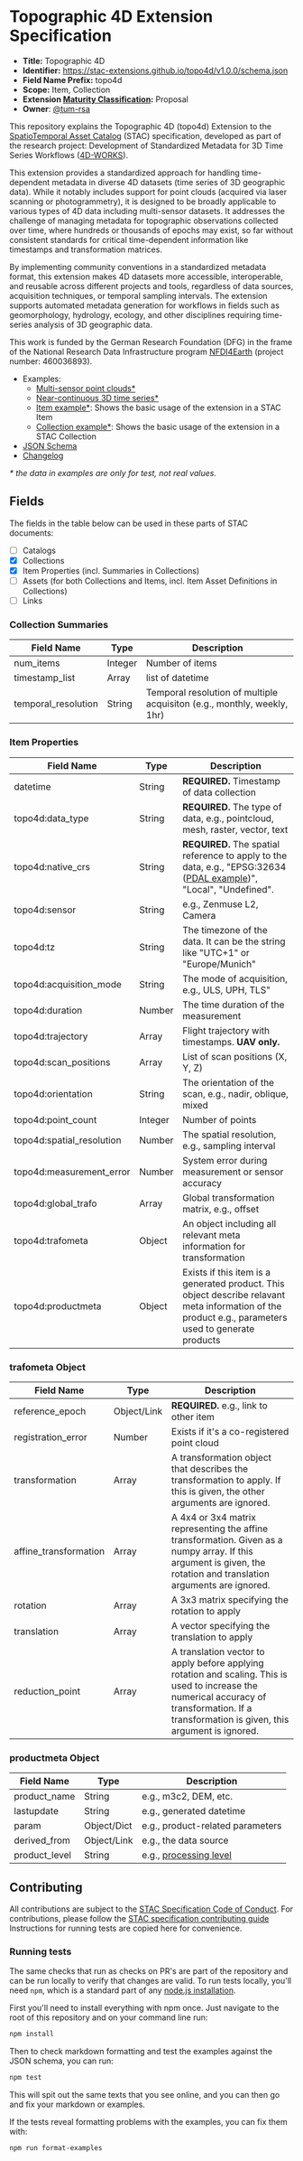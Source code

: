 # Topographic 4D Extension Specification

- **Title:** Topographic 4D
- **Identifier:** <https://stac-extensions.github.io/topo4d/v1.0.0/schema.json>
- **Field Name Prefix:** topo4d
- **Scope:** Item, Collection
- **Extension [Maturity Classification](https://github.com/radiantearth/stac-spec/tree/master/extensions/README.md#extension-maturity):** Proposal
- **Owner**: [@tum-rsa](https://www.asg.ed.tum.de/en/rsa/home/)

This repository explains the Topographic 4D (topo4d) Extension to the [SpatioTemporal Asset Catalog](https://github.com/radiantearth/stac-spec) (STAC) specification, developed as part of the research project: Development of Standardized Metadata for 3D Time Series Workflows ([4D-WORKS](https://www.asg.ed.tum.de/en/rsa/research/4d-works/)).

This extension provides a standardized approach for handling time-dependent metadata in diverse 4D datasets (time series of 3D geographic data). While it notably includes support for point clouds (acquired via laser scanning or photogrammetry), it is designed to be broadly applicable to various types of 4D data including multi-sensor datasets. It addresses the challenge of managing metadata for topographic observations collected over time, where hundreds or thousands of epochs may exist, so far without consistent standards for critical time-dependent information like timestamps and transformation matrices. 

By implementing community conventions in a standardized metadata format, this extension makes 4D datasets more accessible, interoperable, and reusable across different projects and tools, regardless of data sources, acquisition techniques, or temporal sampling intervals. The extension supports automated metadata generation for workflows in fields such as geomorphology, hydrology, ecology, and other disciplines requiring time-series analysis of 3D geographic data. 

This work is funded by the German Research Foundation (DFG) in the frame of the National Research Data Infrastructure program [NFDI4Earth](https://www.nfdi4earth.de/) (project number: 460036893). 

- Examples:
  - [Multi-sensor point clouds*](./examples/Isar/)
  - [Near-continuous 3D time series*](./examples/kijkduin/)
  - [Item example*](examples/item.json): Shows the basic usage of the extension in a STAC Item
  - [Collection example*](examples/collection.json): Shows the basic usage of the extension in a STAC Collection
- [JSON Schema](json-schema/schema.json)
- [Changelog](./CHANGELOG.md)

*\* the data in examples are only for test, not real values.*

## Fields

The fields in the table below can be used in these parts of STAC documents:

- [ ] Catalogs
- [x] Collections
- [x] Item Properties (incl. Summaries in Collections)
- [ ] Assets (for both Collections and Items, incl. Item Asset Definitions in Collections)
- [ ] Links

### Collection Summaries

| Field Name          | Type    | Description                                                             |
|---------------------|---------|-------------------------------------------------------------------------|
| num_items           | Integer | Number of items                                                         |
| timestamp_list      | Array   | list of datetime                                                        |
| temporal_resolution | String  | Temporal resolution of multiple acquisiton (e.g., monthly, weekly, 1hr) |

### Item Properties

| Field Name                | Type    | Description  |
|---------------------------|---------|--------------------------------|
| datetime                  | String  | **REQUIRED.** Timestamp of data collection |
| topo4d:data_type          | String  | **REQUIRED.** The type of data, e.g., pointcloud, mesh, raster, vector, text |
| topo4d:native_crs         | String  | **REQUIRED.** The spatial reference to apply to the data, e.g., "EPSG:32634 ([PDAL example](https://pdal.io/en/stable/stages/readers.las.html#options))", "Local", "Undefined". |
| topo4d:sensor             | String  | e.g., Zenmuse L2, Camera |
| topo4d:tz                 | String  | The timezone of the data. It can be the string like "UTC+1" or "Europe/Munich" |
| topo4d:acquisition_mode   | String  | The mode of acquisition, e.g., ULS, UPH, TLS" |
| topo4d:duration           | Number  | The time duration of the measurement  |
| topo4d:trajectory         | Array   | Flight trajectory with timestamps.  **UAV only.** |
| topo4d:scan_positions     | Array   | List of scan positions (X, Y, Z) |
| topo4d:orientation        | String  | The orientation of the scan, e.g., nadir, oblique, mixed |
| topo4d:point_count        | Integer | Number of points |
| topo4d:spatial_resolution | Number  | The spatial resolution, e.g., sampling interval |
| topo4d:measurement_error  | Number  | System error during measurement or sensor accuracy |
| topo4d:global_trafo       | Array   | Global transformation matrix, e.g., offset |
| topo4d:trafometa          | Object  | An object including all relevant meta information for transformation |
| topo4d:productmeta       | Object  | Exists if this item is a generated product. This object describe relavant meta information of the product e.g., parameters used to generate products |

### trafometa Object

| Field Name            | Type   | Description  |
|-----------------------|--------|------------------------------------|
| reference_epoch       | Object/Link | **REQUIRED.** e.g., link to other item |
| registration_error    | Number | Exists if it's a co-registered point cloud  |
| transformation        | Array  | A transformation object that describes the transformation to apply. If this is given, the other arguments are ignored. |
| affine_transformation | Array  | A 4x4 or 3x4 matrix representing the affine transformation. Given as a numpy array. If this argument is given, the rotation and translation arguments are ignored. |
| rotation              | Array  | A 3x3 matrix specifying the rotation to apply    |
| translation           | Array  | A vector specifying the translation to apply |
| reduction_point       | Array  | A translation vector to apply before applying rotation and scaling. This is used to increase the numerical accuracy of transformation. If a transformation is given, this argument is ignored. |

### productmeta Object
| Field Name    | Type        | Description  |
|---------------|-------------|---------------------|
| product_name  | String      | e.g., m3c2, DEM, etc.  |
| lastupdate    | String    | e.g., generated datetime   |
| param         | Object/Dict | e.g., product-related parameters   |
| derived_from  | Object/Link | e.g., the data source   |
| product_level | String      | e.g., [processing level](https://github.com/stac-extensions/processing?tab=readme-ov-file#suggested-processing-levels) |

## Contributing

All contributions are subject to the
[STAC Specification Code of Conduct](https://github.com/radiantearth/stac-spec/blob/master/CODE_OF_CONDUCT.md).
For contributions, please follow the
[STAC specification contributing guide](https://github.com/radiantearth/stac-spec/blob/master/CONTRIBUTING.md) Instructions
for running tests are copied here for convenience.

### Running tests

The same checks that run as checks on PR's are part of the repository and can be run locally to verify that changes are valid. 
To run tests locally, you'll need `npm`, which is a standard part of any [node.js installation](https://nodejs.org/en/download/).

First you'll need to install everything with npm once. Just navigate to the root of this repository and on 
your command line run:
```bash
npm install
```

Then to check markdown formatting and test the examples against the JSON schema, you can run:
```bash
npm test
```

This will spit out the same texts that you see online, and you can then go and fix your markdown or examples.

If the tests reveal formatting problems with the examples, you can fix them with:
```bash
npm run format-examples
```
